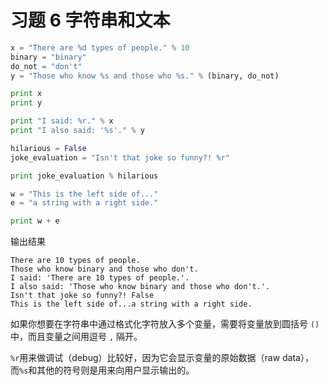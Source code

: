 # 习题 6 字符串和文本

```py
x = "There are %d types of people." % 10
binary = "binary"
do_not = "don't"
y = "Those who know %s and those who %s." % (binary, do_not)

print x
print y

print "I said: %r." % x
print "I also said: '%s'." % y

hilarious = False
joke_evaluation = "Isn't that joke so funny?! %r"

print joke_evaluation % hilarious

w = "This is the left side of..."
e = "a string with a right side."

print w + e
```

输出结果
```
There are 10 types of people.
Those who know binary and those who don't.
I said: 'There are 10 types of people.'.
I also said: 'Those who know binary and those who don't.'.
Isn't that joke so funny?! False
This is the left side of...a string with a right side.
```

如果你想要在字符串中通过格式化字符放入多个变量，需要将变量放到圆括号 `()` 中，而且变量之间用逗号 `,` 隔开。

`%r`用来做调试（debug）比较好，因为它会显示变量的原始数据（raw data），而`%s`和其他的符号则是用来向用户显示输出的。